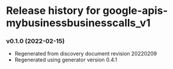 # Release history for google-apis-mybusinessbusinesscalls_v1

### v0.1.0 (2022-02-15)

* Regenerated from discovery document revision 20220209
* Regenerated using generator version 0.4.1

